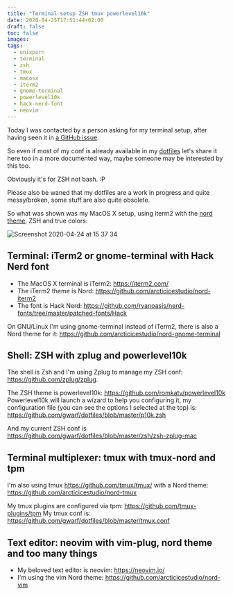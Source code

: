 ```yaml
---
title: "Terminal setup ZSH tmux powerlevel10k"
date: 2020-04-25T17:51:44+02:00
draft: false
toc: false
images:
tags: 
  - unixporn
  - terminal
  - zsh
  - tmux
  - macosx
  - iterm2
  - gnome-terminal
  - powerlevel10k
  - hack-nerd-font
  - neovim
---
```


Today I was contacted by a person asking for my terminal setup, after having
seen it in [a GitHub issue](https://github.com/aristocratos/bashtop/issues/25).

So even if most of my conf is already available in my
[dotfiles](https://github.com/gwarf/dotfiles) let's share it here too in a more
documented way, maybe someone may be interested by this too.

Obviously it's for ZSH not bash. :P

Please also be waned that my dotfiles are a work in progress and quite
messy/broken, some stuff are also quite obsolete.

So what was shown was my MacOS X setup, using iterm2 with the [nord theme](https://www.nordtheme.com/), ZSH and
true colors:

![Screenshot 2020-04-24 at 15 37 34](/blog/iterm2-powerlevel10k.png)

## Terminal: iTerm2 or gnome-terminal with Hack Nerd font

- The MacOS X terminal is iTerm2: https://iterm2.com/
- The iTerm2 theme is Nord: https://github.com/arcticicestudio/nord-iterm2
- The font is Hack Nerd: https://github.com/ryanoasis/nerd-fonts/tree/master/patched-fonts/Hack

On GNU/Linux I'm using gnome-terminal instead of iTerm2, there is also a Nord
theme for it: https://github.com/arcticicestudio/nord-gnome-terminal

## Shell: ZSH with zplug and powerlevel10k

The shell is Zsh and I'm using Zplug to manage my ZSH conf: https://github.com/zplug/zplug.

The ZSH theme is powerlevel10k: https://github.com/romkatv/powerlevel10k
Powerlevel10k will launch a wizard to help you configuring it, my
configuration file (you can see the options I selected at the top) is:
https://github.com/gwarf/dotfiles/blob/master/p10k.zsh

And my current ZSH conf is
https://github.com/gwarf/dotfiles/blob/master/zsh/zsh-zplug-mac

## Terminal multiplexer: tmux with tmux-nord and tpm

I'm also using tmux https://github.com/tmux/tmux/ with a Nord theme:
https://github.com/arcticicestudio/nord-tmux

My tmux plugins are configured via tpm: https://github.com/tmux-plugins/tpm
My tmux conf is: https://github.com/gwarf/dotfiles/blob/master/tmux.conf

## Text editor: neovim with vim-plug, nord theme and too many things

- My beloved text editor is neovim: https://neovim.io/
- I'm using the vim Nord theme: https://github.com/arcticicestudio/nord-vim
